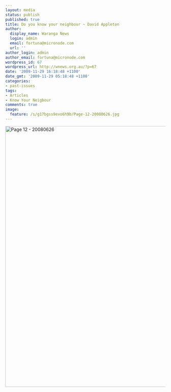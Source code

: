 ```yaml
---
layout: media
status: publish
published: true
title: Do you know your neighbour ~ David Appleton
author:
  display_name: Waranga News
  login: admin
  email: fortuna@micronode.com
  url: ''
author_login: admin
author_email: fortuna@micronode.com
wordpress_id: 67
wordpress_url: http://wnews.org.au/?p=67
date: '2009-11-29 16:18:48 +1100'
date_gmt: '2009-11-29 05:18:48 +1100'
categories:
- past-issues
tags:
- Articles
- Know Your Neigbour
comments: true
image:
  feature: /s/g17bgss9evo6h9b/Page-12-20080626.jpg
---
```


<a href="{{ site.url }}/images/2009/11/Page-12-20080626.jpg"><img class="alignnone size-large wp-image-68" style="border: 0pt none;" title="Page 12 - 20080626" alt="Page 12 - 20080626" src="{{ site.url }}/images/2009/11/Page-12-20080626-703x1024.jpg" width="562" height="819" /></a>

